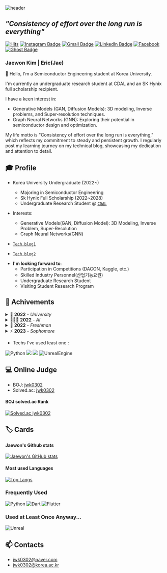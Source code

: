 ![header](https://capsule-render.vercel.app/api?type=waving&color=0:c2e59c,100:64b3f4&height=230&section=header&text=Jaewon%20Kim&animation=fadeIn&desc=Consistency%20of%20effort%20over%20the%20long%20run%20is%20everything&descAlignY=55&descSize=16&descAlign=53&fontAlignY=38&fontColor=f7f5f5&fontSize=90)

## *"Consistency of effort over the long run is everything"*

[![Hits](https://hits.seeyoufarm.com/api/count/incr/badge.svg?url=https%3A%2F%2Fgithub.com%2Feric98040&count_bg=%2379C83D&title_bg=%23555555&icon=&icon_color=%23E7E7E7&title=hits&edge_flat=false)](https://hits.seeyoufarm.com)
[![Instagram Badge](https://img.shields.io/badge/Instagram-E4405F?style=for-the-badge&logo=instagram&logoColor=white&link=https://www.instagram.com/jae.__.one/)](https://www.instagram.com/jae.__.one/)
[![Gmail Badge](https://img.shields.io/badge/Gmail-D14836?style=for-the-badge&logo=gmail&logoColor=white&link=mailto:eric98040@gmail.com)](mailto:eric98040@gmail.com)
[![LinkedIn Badge](https://img.shields.io/badge/LinkedIn-0077B5?style=for-the-badge&logo=linkedin&logoColor=white&link=https://www.linkedin.com/in/consistent/)](https://www.linkedin.com/in/consistent/)
[![Facebook](https://img.shields.io/badge/Facebook-1877F2?style=for-the-badge&logo=facebook&logoColor=white&link=https://www.facebook.com/profile.php?id=100005365142404)](https://www.facebook.com/profile.php?id=100005365142404)
[![Ghost Badge](https://img.shields.io/badge/Ghost-000?style=for-the-badge&logo=ghost&logoColor=white&link=https://www.jaewon.work/)](https://www.jaewon.work/)


### Jaewon Kim | Eric(Jae) 



👋 Hello, I'm a Semiconductor Engineering student at Korea University. 

I'm currently an undergraduate research student at CDAL and an SK Hynix full scholarship recipient.

I have a keen interest in:

* Generative Models (GAN, Diffusion Models): 3D modeling, Inverse problems, and Super-resolution techniques.
* Graph Neural Networks (GNN): Exploring their potential in semiconductor design and optimization.

My life motto is "Consistency of effort over the long run is everything," which reflects my commitment to steady and persistent growth. 
I regularly post my learning journey on my technical blog, showcasing my dedication and attention to detail.


## 🎓 Profile

* Korea University Undergraduate (2022~)
  * Majoring in Semiconductor Engineering
  * Sk Hynix Full Scholarship (2022~2028)
  * Undergraduate Research Student @ [`CDAL`]( http://cdal.korea.ac.kr) 
* Interests:
   * Generative Models(GAN, Diffusion Model): 3D Modeling, Inverse Problem, Super-Resolution
   * Graph Neural Networks(GNN)
 
     
* [`Tech blog1`](https://jaewon.work/)
* [`Tech blog2`](https://jwk0302.tistory.com/)


- **I'm looking forward to**: 
    * Participation in Competitions (DACON, Kaggle, etc.)
    * Skilled Industry Personnel(산업기능요원)
    * Undergraduate Research Student
    * Visiting Student Research Program

## 📔 Achivements

<details>
  <summary> 🏫 <strong>2022</strong> - <i>University</i></summary>
<br/>

GPA 4.39/4.5
  
> Started Studying DL, Reading Papers
>
> <strong>Basic</strong> <br/>
> Studied [`프로그래밍 시작하기 : 파이썬 입문`](https://www.inflearn.com/course/%ED%94%84%EB%A1%9C%EA%B7%B8%EB%9E%98%EB%B0%8D-%ED%8C%8C%EC%9D%B4%EC%8D%AC-%EC%9E%85%EB%AC%B8-%EC%9D%B8%ED%94%84%EB%9F%B0-%EC%98%A4%EB%A6%AC%EC%A7%80%EB%84%90)
> 
> <strong>PS</strong> <br/>
> Studied [`Do it! 알고리즘 코딩 테스트 - 파이썬 편`](https://github.com/eric98040/Do-It-Algorithm-Coding-Test)
> 
> <img src="https://img.shields.io/badge/Python-6a707a?&style=for-the-badge&logo=Python&logoColor=white&labelColor=3776AB"/></a>


</details>


<details>
  <summary> 🧑🏻‍💻 <strong>2022</strong> - <i>AI</i></summary>
<br/>
  
> Started Studying DL, Reading Papers
>
> <strong>Basic</strong> <br/>
> Studied [`프로그래밍 시작하기 : 파이썬 입문`](https://www.inflearn.com/course/%ED%94%84%EB%A1%9C%EA%B7%B8%EB%9E%98%EB%B0%8D-%ED%8C%8C%EC%9D%B4%EC%8D%AC-%EC%9E%85%EB%AC%B8-%EC%9D%B8%ED%94%84%EB%9F%B0-%EC%98%A4%EB%A6%AC%EC%A7%80%EB%84%90)
> 
> <strong>PS</strong> <br/>
> Studied [`Do it! 알고리즘 코딩 테스트 - 파이썬 편`](https://github.com/eric98040/Do-It-Algorithm-Coding-Test)
> 
> <img src="https://img.shields.io/badge/Python-6a707a?&style=for-the-badge&logo=Python&logoColor=white&labelColor=3776AB"/></a>


</details>


<details>
  <summary>🌱 <strong>2022</strong> - <i>Freshman</i></summary>
<br/>

  
> Started programming since 2022.06.16
>
> <strong>Basic</strong> <br/>
> Studied [`프로그래밍 시작하기 : 파이썬 입문`](https://www.inflearn.com/course/%ED%94%84%EB%A1%9C%EA%B7%B8%EB%9E%98%EB%B0%8D-%ED%8C%8C%EC%9D%B4%EC%8D%AC-%EC%9E%85%EB%AC%B8-%EC%9D%B8%ED%94%84%EB%9F%B0-%EC%98%A4%EB%A6%AC%EC%A7%80%EB%84%90)
> 
> <strong>PS</strong> <br/>
> Studied [`Do it! 알고리즘 코딩 테스트 - 파이썬 편`](https://github.com/eric98040/Do-It-Algorithm-Coding-Test)
> 
> <img src="https://img.shields.io/badge/Python-6a707a?&style=for-the-badge&logo=Python&logoColor=white&labelColor=3776AB"/></a>


</details>



<details>
  <summary>⚡ <strong>2023</strong> - <i>Sophomore</i></summary>
<br/>

  
> Started studying ML, Flutter + PS
>
> <strong>PS</strong> <br/>
> Studying [`이것이 취업을 위한 코딩 테스트다 with 파이썬`](https://github.com/eric98040/python-for-coding-test)
> 
> <strong>AI</strong> <br/>
> Studying [`혁펜하임의 AI DEEP DIVE`](https://storage.googleapis.com/static.fastcampus.co.kr/prod/uploads/202211/080558-707/[%ED%8C%A8%EC%8A%A4%ED%8A%B8%EC%BA%A0%ED%8D%BC%EC%8A%A4]-%EA%B5%90%EC%9C%A1%EA%B3%BC%EC%A0%95%EC%86%8C%EA%B0%9C%EC%84%9C-%ED%98%81%ED%8E%9C%ED%95%98%EC%9E%84%EC%9D%98-ai-deep-dive--online.-.pdf) <br/>
> Studying [`Naver AI Basic 2023`](https://github.com/eric98040/AI_Basic_2023) <br/>
> Studying `Naver Let's AI 2023` <br/>
> Studying `혼자 공부하는 머신러닝 + 딥러닝` <br/>
>
> <strong>Language</strong> <br/>
> Studying `C/C++ Basic Lecture` <br/>
> 
> <strong>Flutter</strong> <br/>
> Studying [`Flutter UI Intro : 플러터 UI 입문`](https://github.com/eric98040/Flutter_UI_Intro) <br/>
> Studying [`Flutter 앱 개발 완성`](https://github.com/eric98040/Flutter_App_Basic_Udemy) <br/>
> Studying [`코드팩토리 Flutter 3.0 앱 개발 - 10개의 프로젝트로 오늘 초보 탈출`](https://github.com/eric98040/CodeFactory_Flutter_Basics) <br/>
> 
> <img src="https://img.shields.io/badge/Python-6a707a?&style=for-the-badge&logo=Python&logoColor=white&labelColor=3776AB"/></a>
> <img src="https://img.shields.io/badge/Dart-6a707a?style=for-the-badge&logo=Dart&logoColor=white&labelColor=2AB1AC"/></a>
> <img src="https://img.shields.io/badge/Flutter-6a707a?style=for-the-badge&logo=Flutter&logoColor=white&labelColor=13AFF0"/></a>


</details>



- Techs I've used least one :

<img alt="Python" src ="https://img.shields.io/badge/Python-3776AB.svg?&style=for-the-badge&logo=Python&logoColor=white"/> <img src="https://img.shields.io/badge/Dart-2AB1AC?style=for-the-badge&logo=Dart&logoColor=white"> <img src="https://img.shields.io/badge/Flutter-13AFF0?style=for-the-badge&logo=Flutter&logoColor=white"> <img alt="UnrealEngine" src ="https://img.shields.io/badge/Unreal-0E1128.svg?&style=for-the-badge&logo=Unreal Engine&logoColor=white"/>


## 💻 Online Judge

* BOJ: [jwk0302](http://icpc.me/jwk0302)
* Solved.ac: [jwk0302](https://solved.ac/profile/jwk0302)

#### BOJ solved.ac Rank

[![Solved.ac
jwk0302](http://mazassumnida.wtf/api/v2/generate_badge?boj=jwk0302)](https://solved.ac/jwk0302)

## 🏷️ Cards

#### Jaewon's Github stats

[![Jaewon's GitHub stats](https://github-readme-stats.vercel.app/api?username=eric98040)](https://github.com/eric98040)

#### Most used Languages

[![Top Langs](https://github-readme-stats.vercel.app/api/top-langs/?username=eric98040&layout=compact)](https://github.com/eric98040)


### Frequently Used       
![Python](https://img.shields.io/badge/Python-3775a9?style=flat-square&logo=Python&logoColor=white) ![Dart](https://img.shields.io/badge/Dart-2AB1AC?style=flat-square&logo=Dart&logoColor=white) ![Flutter](https://img.shields.io/badge/Flutter-13AFF0?style=flat-square&logo=Flutter&logoColor=white)

### Used at Least Once Anyway...
![Unreal](https://img.shields.io/badge/Unreal%20Engine-313131?style=flat-square&logo=Unreal%20Engine&logoColor=white)

## 📫 Contacts

* jwk0302@naver.com
* jwk0302@korea.ac.kr

<!--
**eric98040/eric98040** is a ✨ _special_ ✨ repository because its `README.md` (this file) appears on your GitHub profile.

Here are some ideas to get you started:

- 🔭 I’m currently working on ...
- 🌱 I’m currently learning ...
- 👯 I’m looking to collaborate on ...
- 🤔 I’m looking for help with ...
- 💬 Ask me about ...
- 📫 How to reach me: ...
- 😄 Pronouns: ...
- ⚡ Fun fact: ...
-->
